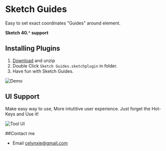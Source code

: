 # Sketch Guides
Easy to set exact coordinates "Guides" around element.

**Sketch 40.^ support**

## Installing Plugins
1. [Download](https://github.com/luvmex/Sketch-Guides/archive/master.zip) and unzip
2. Double Click `Sketch Guides.sketchplugin` in folder.
3. Have fun with Sketch Guides.

![Demo](https://celynxie.firebaseapp.com/lib/image/photo/guideup.png)

## UI Support
Make easy way to use, More intutitive user experience.
Just forget the Hot-Keys and Use it!

![Tool UI](https://celynxie.firebaseapp.com/lib/image/photo/ControlBar_Rect.png)


##Contact me
* Email <celynxie@gmail.com>
